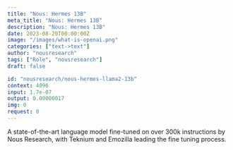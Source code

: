 ```yaml
---
title: "Nous: Hermes 13B"
meta_title: "Nous: Hermes 13B"
description: "Nous: Hermes 13B"
date: 2023-08-20T00:00:00Z
image: "/images/what-is-openai.png"
categories: ["text->text"]
author: "nousresearch"
tags: ["Role", "nousresearch"]
draft: false

id: "nousresearch/nous-hermes-llama2-13b"
context: 4096
input: 1.7e-07
output: 0.00000017
img: 0
request: 0
---
```


A state-of-the-art language model fine-tuned on over 300k instructions by Nous Research, with Teknium and Emozilla leading the fine tuning process.

